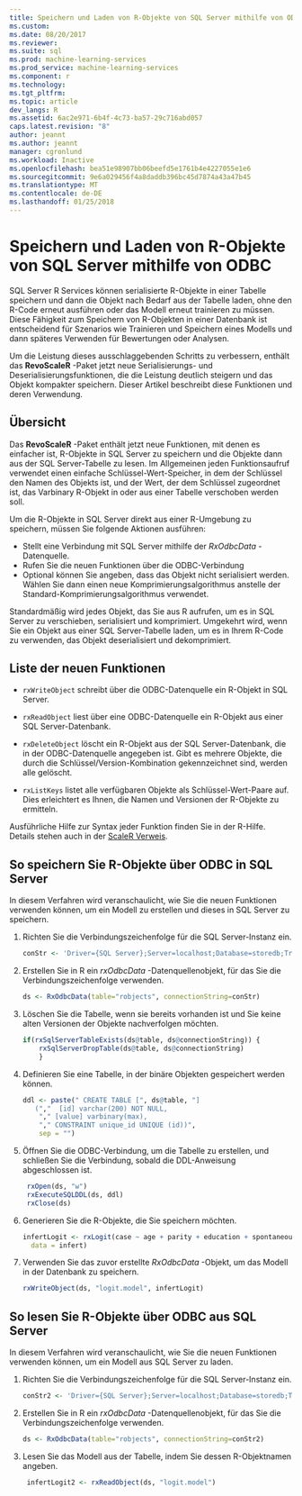 ```yaml
---
title: Speichern und Laden von R-Objekte von SQL Server mithilfe von ODBC | Microsoft Docs
ms.custom: 
ms.date: 08/20/2017
ms.reviewer: 
ms.suite: sql
ms.prod: machine-learning-services
ms.prod_service: machine-learning-services
ms.component: r
ms.technology: 
ms.tgt_pltfrm: 
ms.topic: article
dev_langs: R
ms.assetid: 6ac2e971-6b4f-4c73-ba57-29c716abd057
caps.latest.revision: "8"
author: jeannt
ms.author: jeannt
manager: cgronlund
ms.workload: Inactive
ms.openlocfilehash: bea51e98907bb06beefd5e1761b4e4227055e1e6
ms.sourcegitcommit: 9e6a029456f4a8daddb396bc45d7874a43a47b45
ms.translationtype: MT
ms.contentlocale: de-DE
ms.lasthandoff: 01/25/2018
---
```

# <a name="save-and-load-r-objects-from-sql-server-using-odbc"></a>Speichern und Laden von R-Objekte von SQL Server mithilfe von ODBC

SQL Server R Services können serialisierte R-Objekte in einer Tabelle speichern und dann die Objekt nach Bedarf aus der Tabelle laden, ohne den R-Code erneut ausführen oder das Modell erneut trainieren zu müssen. Diese Fähigkeit zum Speichern von R-Objekten in einer Datenbank ist entscheidend für Szenarios wie Trainieren und Speichern eines Modells und dann späteres Verwenden für Bewertungen oder Analysen.

Um die Leistung dieses ausschlaggebenden Schritts zu verbessern, enthält das **RevoScaleR** -Paket jetzt neue Serialisierungs- und Deserialisierungsfunktionen, die die Leistung deutlich steigern und das Objekt kompakter speichern. Dieser Artikel beschreibt diese Funktionen und deren Verwendung.

## <a name="overview"></a>Übersicht

Das **RevoScaleR** -Paket enthält jetzt neue Funktionen, mit denen es einfacher ist, R-Objekte in SQL Server zu speichern und die Objekte dann aus der SQL Server-Tabelle zu lesen. Im Allgemeinen jeden Funktionsaufruf verwendet einen einfache Schlüssel-Wert-Speicher, in dem der Schlüssel den Namen des Objekts ist, und der Wert, der dem Schlüssel zugeordnet ist, das Varbinary R-Objekt in oder aus einer Tabelle verschoben werden soll.

Um die R-Objekte in SQL Server direkt aus einer R-Umgebung zu speichern, müssen Sie folgende Aktionen ausführen:

+ Stellt eine Verbindung mit SQL Server mithilfe der *RxOdbcData* -Datenquelle.
+ Rufen Sie die neuen Funktionen über die ODBC-Verbindung
+ Optional können Sie angeben, dass das Objekt nicht serialisiert werden. Wählen Sie dann einen neue Komprimierungsalgorithmus anstelle der Standard-Komprimierungsalgorithmus verwendet.

Standardmäßig wird jedes Objekt, das Sie aus R aufrufen, um es in SQL Server zu verschieben, serialisiert und komprimiert. Umgekehrt wird, wenn Sie ein Objekt aus einer SQL Server-Tabelle laden, um es in Ihrem R-Code zu verwenden, das Objekt deserialisiert und dekomprimiert.

## <a name="list-of-new-functions"></a>Liste der neuen Funktionen

- `rxWriteObject` schreibt über die ODBC-Datenquelle ein R-Objekt in SQL Server.

- `rxReadObject` liest über eine ODBC-Datenquelle ein R-Objekt aus einer SQL Server-Datenbank.

- `rxDeleteObject` löscht ein R-Objekt aus der SQL Server-Datenbank, die in der ODBC-Datenquelle angegeben ist. Gibt es mehrere Objekte, die durch die Schlüssel/Version-Kombination gekennzeichnet sind, werden alle gelöscht.

- `rxListKeys` listet alle verfügbaren Objekte als Schlüssel-Wert-Paare auf. Dies erleichtert es Ihnen, die Namen und Versionen der R-Objekte zu ermitteln.

Ausführliche Hilfe zur Syntax jeder Funktion finden Sie in der R-Hilfe. Details stehen auch in der [ScaleR Verweis](https://docs.microsoft.com/r-server/r-reference/revoscaler/revoscaler).

## <a name="how-to-store-r-objects-in-sql-server-using-odbc"></a>So speichern Sie R-Objekte über ODBC in SQL Server

In diesem Verfahren wird veranschaulicht, wie Sie die neuen Funktionen verwenden können, um ein Modell zu erstellen und dieses in SQL Server zu speichern.

1. Richten Sie die Verbindungszeichenfolge für die SQL Server-Instanz ein.
   ```R
   conStr <- 'Driver={SQL Server};Server=localhost;Database=storedb;Trusted_Connection=true'
   ```
2. Erstellen Sie in R ein *rxOdbcData* -Datenquellenobjekt, für das Sie die Verbindungszeichenfolge verwenden.
   ```R
   ds <- RxOdbcData(table="robjects", connectionString=conStr)
   ```

3. Löschen Sie die Tabelle, wenn sie bereits vorhanden ist und Sie keine alten Versionen der Objekte nachverfolgen möchten.

   ```R
   if(rxSqlServerTableExists(ds@table, ds@connectionString)) {
       rxSqlServerDropTable(ds@table, ds@connectionString)
       }
   ```
   
4. Definieren Sie eine Tabelle, in der binäre Objekten gespeichert werden können.

   ```R
   ddl <- paste(" CREATE TABLE [", ds@table, "] 
      (","  [id] varchar(200) NOT NULL,
       "," [value] varbinary(max),
       "," CONSTRAINT unique_id UNIQUE (id))", 
       sep = "") 
   ```
5. Öffnen Sie die ODBC-Verbindung, um die Tabelle zu erstellen, und schließen Sie die Verbindung, sobald die DDL-Anweisung abgeschlossen ist.

   ```R
    rxOpen(ds, "w") 
    rxExecuteSQLDDL(ds, ddl) 
    rxClose(ds)
    ```
6. Generieren Sie die R-Objekte, die Sie speichern möchten.

   ```R
   infertLogit <- rxLogit(case ~ age + parity + education + spontaneous + induced, 
     data = infert)
   ```
6. Verwenden Sie das zuvor erstellte *RxOdbcData* -Objekt, um das Modell in der Datenbank zu speichern.

   ```R
   rxWriteObject(ds, "logit.model", infertLogit)
   ```

## <a name="how-to-read-r-objects-from-sql-server-using-odbc"></a>So lesen Sie R-Objekte über ODBC aus SQL Server

In diesem Verfahren wird veranschaulicht, wie Sie die neuen Funktionen verwenden können, um ein Modell aus SQL Server zu laden.

1. Richten Sie die Verbindungszeichenfolge für die SQL Server-Instanz ein.

   ```R
   conStr2 <- 'Driver={SQL Server};Server=localhost;Database=storedb;Trusted_Connection=true'
   ```
2. Erstellen Sie in R ein *rxOdbcData* -Datenquellenobjekt, für das Sie die Verbindungszeichenfolge verwenden.

   ```R
   ds <- RxOdbcData(table="robjects", connectionString=conStr2)
   ```
3. Lesen Sie das Modell aus der Tabelle, indem Sie dessen R-Objektnamen angeben.

   ```R
    infertLogit2 <- rxReadObject(ds, "logit.model")
   ```
